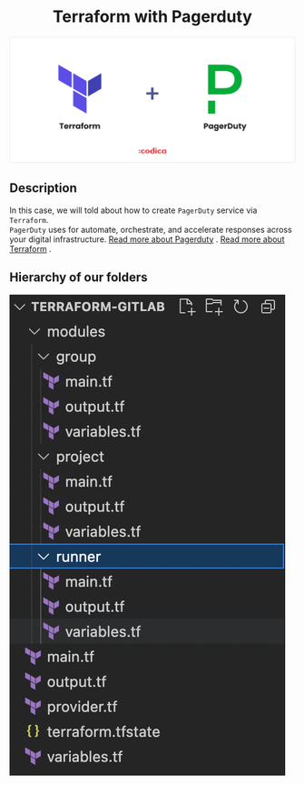 <h1 align="center">Terraform with Pagerduty</h1>

![](terraform-pagerduty-logo.png)

## Description 
In this case, we will told about how to create `PagerDuty` service via `Terraform`.  
`PagerDuty` uses for automate, orchestrate, and accelerate responses across your digital infrastructure.
[Read more about Pagerduty](https://support.pagerduty.com) . 
[Read more about Terraform](https://www.terraform.io) . 

## Hierarchy of our folders  
![](hierarchy.png)